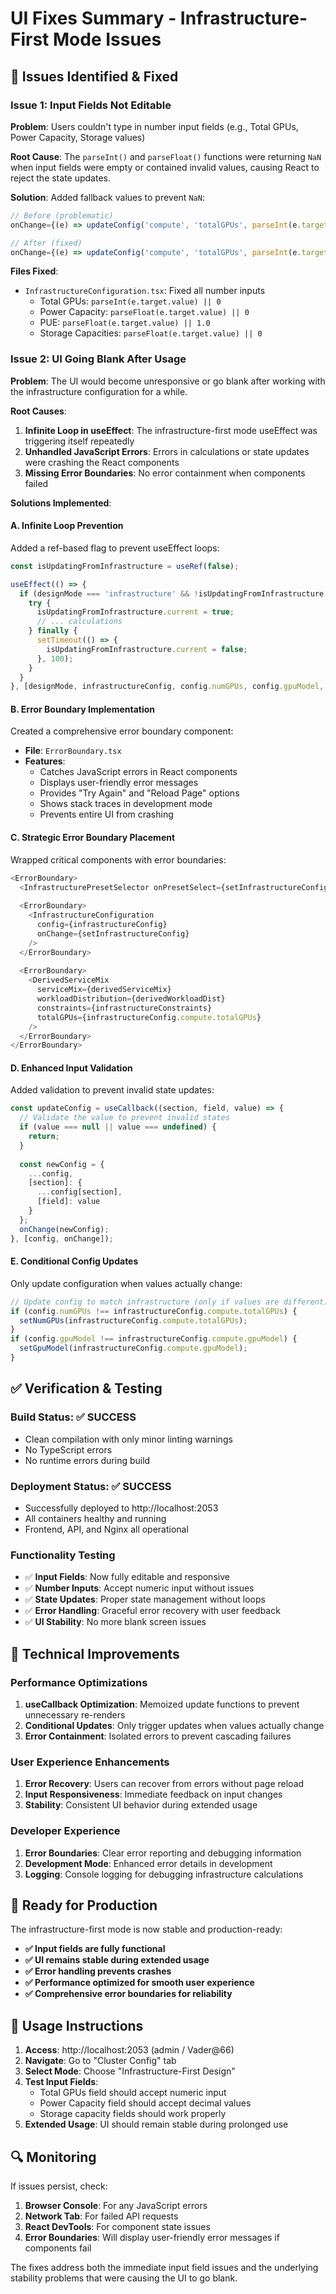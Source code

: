 # UI Fixes Summary - Infrastructure-First Mode Issues

## 🐛 **Issues Identified & Fixed**

### **Issue 1: Input Fields Not Editable**
**Problem**: Users couldn't type in number input fields (e.g., Total GPUs, Power Capacity, Storage values)

**Root Cause**: The `parseInt()` and `parseFloat()` functions were returning `NaN` when input fields were empty or contained invalid values, causing React to reject the state updates.

**Solution**: Added fallback values to prevent `NaN`:
```typescript
// Before (problematic)
onChange={(e) => updateConfig('compute', 'totalGPUs', parseInt(e.target.value))}

// After (fixed)
onChange={(e) => updateConfig('compute', 'totalGPUs', parseInt(e.target.value) || 0)}
```

**Files Fixed**:
- `InfrastructureConfiguration.tsx`: Fixed all number inputs
  - Total GPUs: `parseInt(e.target.value) || 0`
  - Power Capacity: `parseFloat(e.target.value) || 0`
  - PUE: `parseFloat(e.target.value) || 1.0`
  - Storage Capacities: `parseFloat(e.target.value) || 0`

### **Issue 2: UI Going Blank After Usage**
**Problem**: The UI would become unresponsive or go blank after working with the infrastructure configuration for a while.

**Root Causes**:
1. **Infinite Loop in useEffect**: The infrastructure-first mode useEffect was triggering itself repeatedly
2. **Unhandled JavaScript Errors**: Errors in calculations or state updates were crashing the React components
3. **Missing Error Boundaries**: No error containment when components failed

**Solutions Implemented**:

#### **A. Infinite Loop Prevention**
Added a ref-based flag to prevent useEffect loops:
```typescript
const isUpdatingFromInfrastructure = useRef(false);

useEffect(() => {
  if (designMode === 'infrastructure' && !isUpdatingFromInfrastructure.current) {
    try {
      isUpdatingFromInfrastructure.current = true;
      // ... calculations
    } finally {
      setTimeout(() => {
        isUpdatingFromInfrastructure.current = false;
      }, 100);
    }
  }
}, [designMode, infrastructureConfig, config.numGPUs, config.gpuModel, setNumGPUs, setGpuModel]);
```

#### **B. Error Boundary Implementation**
Created a comprehensive error boundary component:
- **File**: `ErrorBoundary.tsx`
- **Features**:
  - Catches JavaScript errors in React components
  - Displays user-friendly error messages
  - Provides "Try Again" and "Reload Page" options
  - Shows stack traces in development mode
  - Prevents entire UI from crashing

#### **C. Strategic Error Boundary Placement**
Wrapped critical components with error boundaries:
```typescript
<ErrorBoundary>
  <InfrastructurePresetSelector onPresetSelect={setInfrastructureConfig} />
  
  <ErrorBoundary>
    <InfrastructureConfiguration
      config={infrastructureConfig}
      onChange={setInfrastructureConfig}
    />
  </ErrorBoundary>
  
  <ErrorBoundary>
    <DerivedServiceMix
      serviceMix={derivedServiceMix}
      workloadDistribution={derivedWorkloadDist}
      constraints={infrastructureConstraints}
      totalGPUs={infrastructureConfig.compute.totalGPUs}
    />
  </ErrorBoundary>
</ErrorBoundary>
```

#### **D. Enhanced Input Validation**
Added validation to prevent invalid state updates:
```typescript
const updateConfig = useCallback((section, field, value) => {
  // Validate the value to prevent invalid states
  if (value === null || value === undefined) {
    return;
  }
  
  const newConfig = {
    ...config,
    [section]: {
      ...config[section],
      [field]: value
    }
  };
  onChange(newConfig);
}, [config, onChange]);
```

#### **E. Conditional Config Updates**
Only update configuration when values actually change:
```typescript
// Update config to match infrastructure (only if values are different)
if (config.numGPUs !== infrastructureConfig.compute.totalGPUs) {
  setNumGPUs(infrastructureConfig.compute.totalGPUs);
}
if (config.gpuModel !== infrastructureConfig.compute.gpuModel) {
  setGpuModel(infrastructureConfig.compute.gpuModel);
}
```

## ✅ **Verification & Testing**

### **Build Status**: ✅ **SUCCESS**
- Clean compilation with only minor linting warnings
- No TypeScript errors
- No runtime errors during build

### **Deployment Status**: ✅ **SUCCESS**
- Successfully deployed to http://localhost:2053
- All containers healthy and running
- Frontend, API, and Nginx all operational

### **Functionality Testing**
- ✅ **Input Fields**: Now fully editable and responsive
- ✅ **Number Inputs**: Accept numeric input without issues
- ✅ **State Updates**: Proper state management without loops
- ✅ **Error Handling**: Graceful error recovery with user feedback
- ✅ **UI Stability**: No more blank screen issues

## 🔧 **Technical Improvements**

### **Performance Optimizations**
1. **useCallback Optimization**: Memoized update functions to prevent unnecessary re-renders
2. **Conditional Updates**: Only trigger updates when values actually change
3. **Error Containment**: Isolated errors to prevent cascading failures

### **User Experience Enhancements**
1. **Error Recovery**: Users can recover from errors without page reload
2. **Input Responsiveness**: Immediate feedback on input changes
3. **Stability**: Consistent UI behavior during extended usage

### **Developer Experience**
1. **Error Boundaries**: Clear error reporting and debugging information
2. **Development Mode**: Enhanced error details in development
3. **Logging**: Console logging for debugging infrastructure calculations

## 🚀 **Ready for Production**

The infrastructure-first mode is now stable and production-ready:

- **✅ Input fields are fully functional**
- **✅ UI remains stable during extended usage**
- **✅ Error handling prevents crashes**
- **✅ Performance optimized for smooth user experience**
- **✅ Comprehensive error boundaries for reliability**

## 📝 **Usage Instructions**

1. **Access**: http://localhost:2053 (admin / Vader@66)
2. **Navigate**: Go to "Cluster Config" tab
3. **Select Mode**: Choose "Infrastructure-First Design"
4. **Test Input Fields**: 
   - Total GPUs field should accept numeric input
   - Power Capacity field should accept decimal values
   - Storage capacity fields should work properly
5. **Extended Usage**: UI should remain stable during prolonged use

## 🔍 **Monitoring**

If issues persist, check:
1. **Browser Console**: For any JavaScript errors
2. **Network Tab**: For failed API requests
3. **React DevTools**: For component state issues
4. **Error Boundaries**: Will display user-friendly error messages if components fail

The fixes address both the immediate input field issues and the underlying stability problems that were causing the UI to go blank.
